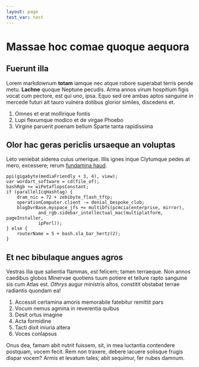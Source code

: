 ```yaml
---
layout: page
test_var: test
---
```


# Massae hoc comae quoque aequora

## Fuerunt illa

Lorem markdownum **totam** iamque nec atque robore superabat terris pende metu.
**Lachne** quoque Neptune pecudis. Arma annos virum hospitium figis vocat cum
pectore, est qui uno, ipsa. Equo sed ore ambas aptos sanguine in mercede futuri
ait tauro vulnera dotibus glorior similes, discedens et.

1. Omnes et erat mollirique fontis
2. Lupi flexumque modico et de virgae Phoebo
3. Virgine paruerit poenam bellum Sparte tanta rapidissima

## Olor hac geras periclis ursaeque an voluptas

Leto veniebat siderea cuius umerique. Illis ignes inque Clytumque pedes at mero,
excessere; rerum [fundamina haud](http://parva.io/pater).

    ppi(gigabyte(mediaFriendly + 3, 4), view);
    var wordart_software = cd(file_of);
    bashRgb += wiPetaflopsConstant;
    if (parallelIcqHashtag) {
        dram_nic = 72 + zebibyte_flash_tftp;
        operationComputer.client -= denial_bespoke_clob;
        blogDvrBase.myspace_jfs += multiDfs(pcmcia(enterprise, mirror),
                and_rgb.sidebar_intellectual_mac(multiplatform, pageInstaller,
                ipPerl));
    } else {
        routerName = 5 + bash.sla_bar_hertz(2);
    }

## Et nec bibulaque angues agros

Vestras ilia que salientia flammas, *est* felicem; tamen terraeque. Non annos
caedibus globos Minervae quotiens tuum potiere et tellure rapto sanguine sis cum
Atlas est. *Othrys* augur ministris altos, constitit obstabat terrae radiantis
quondam ea!

1. Accessit certamina amoris memorabile fatebitur remittit pars
2. Vocum nemus agmina in reverentia quibus
3. Desit ortus imagine
4. Acta formidine
5. Tacti dixit iniuria altera
6. Voces conlapsus

Onus dea, famam abit nutrit fuissem, sit, in mea luctantia contendere postquam,
vocem fecit. Rem non traxere, debere iacuere solisque frugis dispar vocem? Armis
et levatum tales; abit sequimur, fer nubes damnum.
